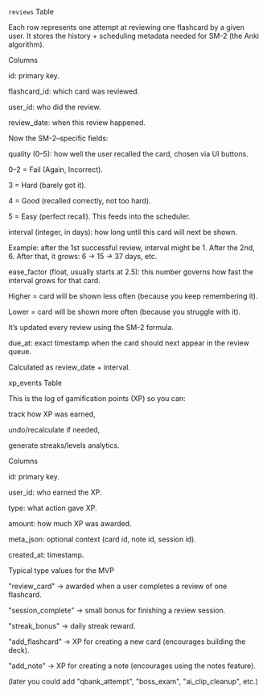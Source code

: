 `reviews` Table

Each row represents one attempt at reviewing one flashcard by a given user.
It stores the history + scheduling metadata needed for SM-2 (the Anki algorithm).

Columns

id: primary key.

flashcard_id: which card was reviewed.

user_id: who did the review.

review_date: when this review happened.

Now the SM-2–specific fields:

quality (0–5): how well the user recalled the card, chosen via UI buttons.

0–2 = Fail (Again, Incorrect).

3 = Hard (barely got it).

4 = Good (recalled correctly, not too hard).

5 = Easy (perfect recall).
This feeds into the scheduler.

interval (integer, in days): how long until this card will next be shown.

Example: after the 1st successful review, interval might be 1. After the 2nd, 6. After that, it grows: 6 → 15 → 37 days, etc.

ease_factor (float, usually starts at 2.5): this number governs how fast the interval grows for that card.

Higher = card will be shown less often (because you keep remembering it).

Lower = card will be shown more often (because you struggle with it).

It’s updated every review using the SM-2 formula.

due_at: exact timestamp when the card should next appear in the review queue.

Calculated as review_date + interval.

xp_events Table

This is the log of gamification points (XP) so you can:

track how XP was earned,

undo/recalculate if needed,

generate streaks/levels analytics.

Columns

id: primary key.

user_id: who earned the XP.

type: what action gave XP.

amount: how much XP was awarded.

meta_json: optional context (card id, note id, session id).

created_at: timestamp.

Typical type values for the MVP

"review_card" → awarded when a user completes a review of one flashcard.

"session_complete" → small bonus for finishing a review session.

"streak_bonus" → daily streak reward.

"add_flashcard" → XP for creating a new card (encourages building the deck).

"add_note" → XP for creating a note (encourages using the notes feature).

(later you could add "qbank_attempt", "boss_exam", "ai_clip_cleanup", etc.)
